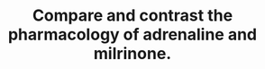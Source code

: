 ---
title: "Compare and contrast the pharmacology of adrenaline and milrinone."
entityType: SAQ
exam: PEX
college: CICM
year: 2018
sitting: A
question: 02
passRate: 45
EC_expectedDomains:
- "This question was best answered using a table."
EC_extraCredit:
- "Better answers included: the mechanisms of action, the pharmacokinetics and pharmacodynamics, indications for use and adverse effects. To complete the answer, the two drugs should have been compared and contrasted. There are many areas which could be contrasted e.g. different indications, different mechanisms of action, different half-lives and duration of action, different metabolism and different pharmacodynamic effects, in particular the effects on the cardiovascular system and the pulmonary circulation. Similarities should also have been highlighted."
---